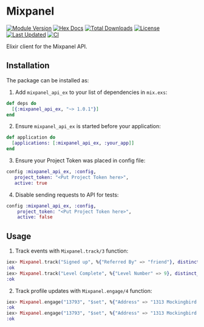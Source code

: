 # Mixpanel

[![Module Version](https://img.shields.io/hexpm/v/mixpanel_api_ex.svg)](https://hex.pm/packages/mixpanel_api_ex)
[![Hex Docs](https://img.shields.io/badge/hex-docs-lightgreen.svg)](https://hexdocs.pm/mixpanel_api_ex/)
[![Total Downloads](https://img.shields.io/hexpm/dt/mixpanel_api_ex.svg)](https://hex.pm/packages/mixpanel_api_ex)
[![License](https://img.shields.io/hexpm/l/mixpanel_api_ex.svg)](https://github.com/asakura/mixpanel_api_ex/blob/master/LICENSE)
[![Last Updated](https://img.shields.io/github/last-commit/asakura/mixpanel_api_ex.svg)](https://github.com/asakura/mixpanel_api_ex/commits/master)
[![CI](https://github.com/asakura/mixpanel_api_ex/actions/workflows/elixir.yml/badge.svg)](https://github.com/asakura/mixpanel_api_ex/actions)

Elixir client for the Mixpanel API.

## Installation

The package can be installed as:

  1. Add `mixpanel_api_ex` to your list of dependencies in `mix.exs`:

  ```elixir
  def deps do
    [{:mixpanel_api_ex, "~> 1.0.1"}]
  end
  ```

  2. Ensure `mixpanel_api_ex` is started before your application:

  ```elixir
  def application do
    [applications: [:mixpanel_api_ex, :your_app]]
  end
  ```

  3. Ensure your Project Token was placed in config file:
  ```elixir
  config :mixpanel_api_ex, :config,
     project_token: "<Put Project Token here>",
     active: true
  ```

  4. Disable sending requests to API for tests:
  ```elixir
  config :mixpanel_api_ex, :config,
      project_token: "<Put Project Token here>",
      active: false
  ```

## Usage

  1. Track events with `Mixpanel.track/3` function:

  ```elixir
  iex> Mixpanel.track("Signed up", %{"Referred By" => "friend"}, distinct_id: "13793")
  :ok
  iex> Mixpanel.track("Level Complete", %{"Level Number" => 9}, distinct_id: "13793", time: 1358208000, ip: "203.0.113.9")
  :ok
  ```

  2. Track profile updates with `Mixpanel.engage/4` function:

  ```elixir
  iex> Mixpanel.engage("13793", "$set", %{"Address" => "1313 Mockingbird Lane"}, ip: "123.123.123.123")
  :ok
  iex> Mixpanel.engage("13793", "$set", %{"Address" => "1313 Mockingbird Lane", "Birthday" => "1948-01-01"}, ip: "123.123.123.123")
  :ok
  ```
